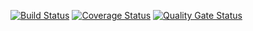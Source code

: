 [![Build Status](https://travis-ci.org/seekerk/gtest.svg?branch=master)](https://travis-ci.org/seekerk/gtest)
[![Coverage Status](https://coveralls.io/repos/seekerk/gtest/badge.svg?branch=master)](https://coveralls.io/github/seekerk/gtest?branch=master)
[![Quality Gate Status](https://sonarcloud.io/api/project_badges/measure?project=Kalyushin_task1&metric=alert_status)](https://sonarcloud.io/dashboard?id=Kalyushin_task1)
